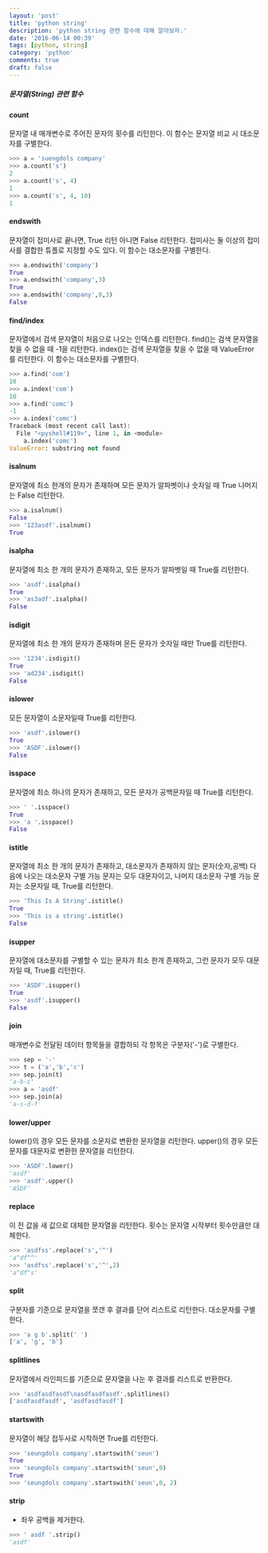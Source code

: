 ```yaml
---
layout: 'post'
title: 'python string'
description: 'python string 관련 함수에 대해 알아보자.'
date: '2016-06-14 00:39'
tags: [python, string]
category: 'python'
comments: true
draft: false
---
```


##### 문자열(String) 관련 함수

#### count

문자열 내 매개변수로 주어진 문자의 횟수를 리턴한다. 이 함수는 문자열 비교 시 대소문자를 구별한다.

```python
>>> a = 'suengdols company'
>>> a.count('s')
2
>>> a.count('s', 4)
1
>>> a.count('s', 4, 10)
1
```

#### endswith

문자열이 접미사로 끝나면, True 리턴 아니면 False 리턴한다. 접미사는 둘 이상의 접미사를 결합한 튜플로 지정할 수도 있다.
이 함수는 대소문자를 구별한다.

```python
>>> a.endswith('company')
True
>>> a.endswith('company',3)
True
>>> a.endswith('company',0,3)
False
```

#### find/index

문자열에서 검색 문자열이 처음으로 나오는 인덱스를 리턴한다.
find()는 검색 문자열을 찾을 수 없을 때 -1을 리턴한다. index()는 검색 문자열을 찾을 수 없을 때 ValueError를 리턴한다.
이 함수는 대소문자를 구별한다.

```python
>>> a.find('com')
10
>>> a.index('com')
10
>>> a.find('comc')
-1
>>> a.index('comc')
Traceback (most recent call last):
  File "<pyshell#119>", line 1, in <module>
    a.index('comc')
ValueError: substring not found
```

#### isalnum

문자열에 최소 한개의 문자가 존재하며 모든 문자가 알파벳이나 숫자일 때 True 나머지는 False 리턴한다.

```python
>>> a.isalnum()
False
>>> '123asdf'.isalnum()
True
```

#### isalpha

문자열에 최소 한 개의 문자가 존재하고, 모든 문자가 알파벳일 때 True를 리턴한다.

```python
>>> 'asdf'.isalpha()
True
>>> 'as3adf'.isalpha()
False
```

#### isdigit

문자열에 최소 한 개의 문자가 존재하며 몬든 문자가 숫자일 때만 True를 리턴한다.

```python
>>> '1234'.isdigit()
True
>>> 'ad234'.isdigit()
False
```

#### islower

모든 문자열이 소문자일때 True를 리턴한다.

```python
>>> 'asdf'.islower()
True
>>> 'ASDF'.islower()
False
```

#### isspace

문자열에 최소 하나의 문자가 존재하고, 모든 문자가 공백문자일 때 True를 리턴한다.

```python
>>> ' '.isspace()
True
>>> 'a '.isspace()
False
```

#### istitle

문자열에 최소 한 개의 문자가 존재하고, 대소문자가 존재하지 않는 문자(숫자,공백) 다음에 나오는 대소문자 구별 가능 문자는 모두 대문자이고, 나머지 대소문자 구별 가능 문자는 소문자일 때, True를 리턴한다.

```python
>>> 'This Is A String'.istitle()
True
>>> 'This is a string'.istitle()
False
```

#### isupper

문자열에 대소문자를 구별할 수 있는 문자가 최소 한개 존재하고, 그런 문자가 모두 대문자일 때, True를 리턴한다.

```python
>>> 'ASDF'.isupper()
True
>>> 'asdf'.isupper()
False
```

#### join

매개변수로 전달된 데이터 항목들을 결합하되 각 항목은 구분자('-')로 구별한다.

```python
>>> sep = '-'
>>> t = ('a','b','c')
>>> sep.join(t)
'a-b-c'
>>> a = 'asdf'
>>> sep.join(a)
'a-s-d-f'
```

#### lower/upper

lower()의 경우 모든 문자를 소문자로 변환한 문자열을 리턴한다.
upper()의 경우 모든 문자를 대문자로 변환한 문자열을 리턴한다.

```python
>>> 'ASDF'.lower()
'asdf'
>>> 'asdf'.upper()
'ASDF'
```

#### replace

이 전 값을 새 값으로 대체한 문자열을 리턴한다. 횟수는 문자열 시작부터 횟수만큼만 대체한다.

```python
>>> 'asdfss'.replace('s','^')
'a^df^^'
>>> 'asdfss'.replace('s','^',2)
'a^df^s'
```

#### split

구분자를 기준으로 문자열을 쪼갠 후 결과를 단어 리스트로 리턴한다. 대소문자를 구별한다.

```python
>>> 'a g b'.split(' ')
['a', 'g', 'b']
```

#### splitlines

문자열에서 라인피드를 기준으로 문자열을 나눈 후 결과를 리스트로 반환한다.

```python
>>> 'asdfasdfasdf\nasdfasdfasdf'.splitlines()
['asdfasdfasdf', 'asdfasdfasdf']
```

#### startswith

문자열이 해당 접두사로 시작하면 True를 리턴한다.

```python
>>> 'seungdols company'.startswith('seun')
True
>>> 'seungdols company'.startswith('seun',0)
True
>>> 'seungdols company'.startswith('seun',0, 2)
```

#### strip

- 좌우 공백을 제거한다.

```python
>>> ' asdf '.strip()
'asdf'
```
